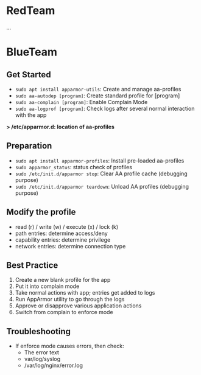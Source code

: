 # RedTeam

...

# BlueTeam

## Get Started
- `sudo apt install apparmor-utils`: Create and manage aa-profiles
- `sudo aa-autodep [program]`: Create standard profile for [program]
- `sudo aa-complain [program]`: Enable Complain Mode
- `sudo aa-logprof [program]`: Check logs after several normal interaction with the app

**> /etc/apparmor.d: location of aa-profiles**

## Preparation
- `sudo apt install apparmor-profiles`: Install pre-loaded aa-profiles
- `sudo apparmor_status`: status check of profiles
- `sudo /etc/init.d/apparmor stop`: Clear AA profile cache (debugging purpose)
- `sudo /etc/init.d/apparmor teardown`: Unload AA profiles (debugging purpose)


## Modify the profile
- read (r) / write (w) / execute (x) / lock (k)
- path entries: determine access/deny
- capability entries: determine privilege
- network entries: determine connection type

## Best Practice
1. Create a new blank profile for the app
2. Put it into complain mode
3. Take normal actions with app; entries get added to logs
4. Run AppArmor utility to go through the logs
5. Approve or disapprove various application actions
6. Switch from complain to enforce mode 

## Troubleshooting
- If enforce mode causes errors, then check:
   - The error text
   - var/log/syslog
   - /var/log/nginx/error.log
